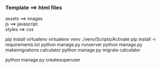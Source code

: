 ### Template ==> html files

assets ==> images<br>
js ==> javascript<br>
styles ==> css<br>

pip install virtualenv
virtualenv venv
./venv/Scripts/Activate
pip install -r requirements.txt
python manage.py runserver
python manage.py makemigrations calculator
python manage.py migrate calculator

python manage.py createsuperuser
